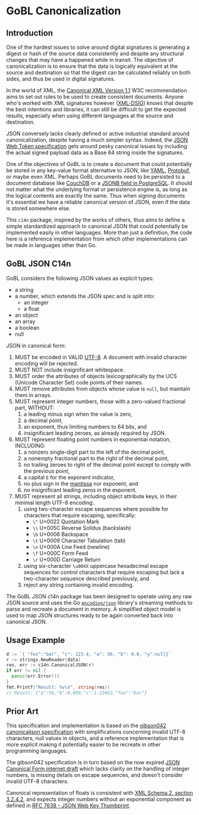 # GoBL Canonicalization

## Introduction

One of the hardest issues to solve around digital signatures is generating a digest or hash of the source data consistently and despite any structural changes that may have a happened while in transit. The objective of canonicalization is to ensure that the data is logically equivalent at the source and destination so that the digest can be calculated reliably on both sides, and thus be used in digital signatures. 

In the world of XML, the [Canonical XML Version 1.1](https://www.w3.org/TR/xml-c14n11/) W3C recommendation aims to set out rules to be used to create consistent documents. Anyone who's worked with XML signatures however ([XML-DSIG](https://www.w3.org/TR/xmldsig-core/)) knows that despite the best intentions and libraries, it can still be difficult to get the expected results, especially when using different languages at the source and destination.

JSON conversely lacks clearly defined or active industrial standard around canonicalization, despite having a much simpler syntax. Indeed, the [JSON Web Token specification](https://datatracker.ietf.org/doc/html/rfc7519) gets around pesky canonical issues by including the actual signed payload data as a Base 64 string inside the signatures.

One of the objectives of GoBL is to create a document that could potentially be stored in any key-value format alternative to JSON, like [YAML](https://yaml.org/), [Protobuf](https://developers.google.com/protocol-buffers), or maybe even XML. Perhaps GoBL documents need to be persisted to a document database like [CouchDB](https://couchdb.apache.org/) or a [JSONB field in PostgreSQL](https://www.postgresql.org/docs/13/functions-json.html). It should not matter what the underlying format or persistence engine is, as long as the logical contents are exactly the same. Thus when signing documents it's essential we have a reliable canonical version of JSON, even if the data is stored somewhere else.

This `c14n` package, inspired by the works of others, thus aims to define a simple standardized approach to canonical JSON that could potentially be implemented easily in other languages. More than just a definition, the code here is a reference implementation from which other implementations can be made in languages other than Go.

## GoBL JSON C14n

GoBL considers the following JSON values as explicit types:

* a string
* a number, which extends the JSON spec and is split into:
    * an integer
    * a float
* an object
* an array
* a boolean
* null

JSON in canonical form:

1. MUST be encoded in VALID [UTF-8](https://tools.ietf.org/html/rfc3629). A document with invalid character encoding will be rejected.
2. MUST NOT include insignificant whitespace.
3. MUST order the attributes of objects lexicographically by the UCS (Unicode Character Set) code points of their names.
4. MUST remove attributes from objects whose value is `null`, but maintain them in arrays.
5. MUST represent integer numbers, those with a zero-valued fractional part, WITHOUT:
    1. a leading minus sign when the value is zero,
    2. a decimal point,
    3. an exponent, thus limiting numbers to 64 bits, and
    4. insignificant leading zeroes, as already required by JSON.
6. MUST represent floating point numbers in exponential notation, INCLUDING:
    1. a nonzero single-digit part to the left of the decimal point,
    2. a nonempty fractional part to the right of the decimal point,
    3. no trailing zeroes to right of the decimal point except to comply with the previous point,
    4. a capital `E` for the exponent indicator,
    5. no plus sign in the [mantissa](https://en.wikipedia.org/wiki/Significand) nor exponent, and
    6. no insignificant leading zeros in the exponent.
7. MUST represent all strings, including object attribute keys, in their minimal length UTF-8 encoding:
    1. using two-character escape sequences where possible for characters that require escaping, specifically:
        * `\"` U+0022 Quotation Mark
        * `\\` U+005C Reverse Solidus (backslash)
        * `\b` U+0008 Backspace
        * `\t` U+0009 Character Tabulation (tab)
        * `\n` U+000A Line Feed (newline)
        * `\f` U+000C Form Feed
        * `\r` U+000D Carriage Return
    2. using six-character `\u00XX` uppercase hexadecimal escape sequences for control characters that require escaping but lack a two-character sequence described previously, and
    3. reject any string containing invalid encoding.

The GoBL JSON c14n package has been designed to operate using any raw JSON source and uses the Go [`encoding/json`](https://golang.org/pkg/encoding/json/) library's streaming methods to parse and recreate a document in memory. A simplified object model is used to map JSON structures ready to be again converted back into canonical JSON.

## Usage Example

```go
d := `{ "foo":"bar", "c": 123.4, "a": 56, "b": 0.0, "y":null}`
r := strings.NewReader(data)
res, err := c14n.CanonicalJSON(r)
if err != nil {
  panic(err.Error())
}
fmt.Printf("Result: %v\n", string(res))
// Result: {"a":56,"b":0.0E0,"c":1.234E2,"foo":"bar"}
```

## Prior Art

This specification and implementation is based on the [gibson042 canonicaljson specification](https://gibson042.github.io/canonicaljson-spec/) with simplifications concerning invalid UTF-8 characters, null values in objects, and a reference implementation that is more explicit making it potentially easier to be recreate in other programming languages.

The gibson042 specification is in turn based on the now expired [JSON Canonical Form internet draft](https://datatracker.ietf.org/doc/html/draft-staykov-hu-json-canonical-form-00) which lacks clarity on the handling of integer numbers, is missing details on escape sequences, and doesn't consider invalid UTF-8 characters.

Canonical representation of floats is consistent with [XML Schema 2, section 3.2.4.2](https://www.w3.org/TR/xmlschema-2/#float-canonical-representation), and expects integer numbers without an exponential component as defined in [RFC 7638 - JSON Web Key Thumbprint](https://datatracker.ietf.org/doc/html/rfc7638#section-3.3).





